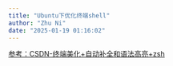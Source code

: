 ```yaml
---
title: "Ubuntu下优化终端shell"
author: "Zhu Ni"
date: "2025-01-19 01:16:02"
---
```


[参考：CSDN-终端美化+自动补全和语法高亮+zsh](https://blog.csdn.net/Ten_years_star/article/details/132372276)